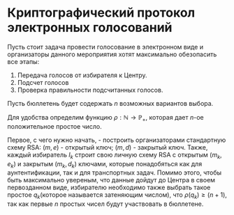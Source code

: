 # Криптографический протокол электронных голосований

Пусть стоит задача провести голосование в электронном виде и организаторы данного мероприятия хотят максимально обезопасить все этапы:
1. Передача голосов от избирателя к Центру.
2. Подсчет голосов
3. Проверка правильности подсчитанных голосов.

Пусть бюллетень будет содержать $n$ возможных вариантов выбора.

Для удобства определим функцию $\rho:\mathbb{N}\longrightarrow\mathbb{P_+}$, которая дает $n$-ое положительное простое число.


Первое, с чего нужно начать, - построить организаторами стандартную схему RSA:
$(m, e)$ - открытый ключ; $(m, d)$ - закрытый ключ. Также, каждый избиратель $I_k$ строит свою личную схему RSA с открытым $(m_k, e_k)$ и закрытым $(m_k, d_k)$ ключами, которые понадобяться как для аунтентификации, так и для транспортных задач. Помимо этого, чтобы быть максимально увереным, что данные дойдут до Центра в своем первозданном виде, избирателю необходимо также выбрать такое простое $q_k$(которое называется затеняющим числом), что $\rho(q_k)\geq(n+1)$, так как первые $n$ простых чисел будут участвовать в бюллетене.